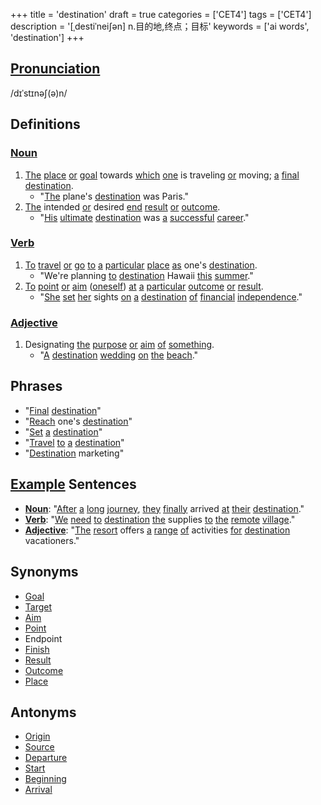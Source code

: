 +++
title = 'destination'
draft = true
categories = ['CET4']
tags = ['CET4']
description = '[ˌdestiˈnei∫ən] n.目的地,终点；目标'
keywords = ['ai words', 'destination']
+++

## [Pronunciation](/post/pronunciation/)
/dɪˈstɪnəʃ(ə)n/

## Definitions
### [Noun](/post/noun/)
1. [The](/post/the/) [place](/post/place/) [or](/post/or/) [goal](/post/goal/) towards [which](/post/which/) [one](/post/one/) is traveling [or](/post/or/) moving; [a](/post/a/) [final](/post/final/) [destination](/post/destination/).
   - "[The](/post/the/) plane's [destination](/post/destination/) was Paris."
2. [The](/post/the/) intended [or](/post/or/) desired [end](/post/end/) [result](/post/result/) [or](/post/or/) [outcome](/post/outcome/).
   - "[His](/post/his/) [ultimate](/post/ultimate/) [destination](/post/destination/) was [a](/post/a/) [successful](/post/successful/) [career](/post/career/)."

### [Verb](/post/verb/)
1. [To](/post/to/) [travel](/post/travel/) [or](/post/or/) [go](/post/go/) [to](/post/to/) [a](/post/a/) [particular](/post/particular/) [place](/post/place/) [as](/post/as/) one's [destination](/post/destination/).
   - "We're planning [to](/post/to/) [destination](/post/destination/) Hawaii [this](/post/this/) [summer](/post/summer/)."
2. [To](/post/to/) [point](/post/point/) [or](/post/or/) [aim](/post/aim/) ([oneself](/post/oneself/)) [at](/post/at/) [a](/post/a/) [particular](/post/particular/) [outcome](/post/outcome/) [or](/post/or/) [result](/post/result/).
   - "[She](/post/she/) [set](/post/set/) [her](/post/her/) sights [on](/post/on/) [a](/post/a/) [destination](/post/destination/) [of](/post/of/) [financial](/post/financial/) [independence](/post/independence/)."

### [Adjective](/post/adjective/)
1. Designating [the](/post/the/) [purpose](/post/purpose/) [or](/post/or/) [aim](/post/aim/) [of](/post/of/) [something](/post/something/).
   - "[A](/post/a/) [destination](/post/destination/) [wedding](/post/wedding/) [on](/post/on/) [the](/post/the/) [beach](/post/beach/)."

## Phrases
- "[Final](/post/final/) [destination](/post/destination/)"
- "[Reach](/post/reach/) one's [destination](/post/destination/)"
- "[Set](/post/set/) [a](/post/a/) [destination](/post/destination/)"
- "[Travel](/post/travel/) [to](/post/to/) [a](/post/a/) [destination](/post/destination/)"
- "[Destination](/post/destination/) marketing"

## [Example](/post/example/) Sentences
- **[Noun](/post/noun/)**: "[After](/post/after/) [a](/post/a/) [long](/post/long/) [journey](/post/journey/), [they](/post/they/) [finally](/post/finally/) arrived [at](/post/at/) [their](/post/their/) [destination](/post/destination/)."
- **[Verb](/post/verb/)**: "[We](/post/we/) [need](/post/need/) [to](/post/to/) [destination](/post/destination/) [the](/post/the/) supplies [to](/post/to/) [the](/post/the/) [remote](/post/remote/) [village](/post/village/)."
- **[Adjective](/post/adjective/)**: "[The](/post/the/) [resort](/post/resort/) offers [a](/post/a/) [range](/post/range/) [of](/post/of/) activities [for](/post/for/) [destination](/post/destination/) vacationers."

## Synonyms
- [Goal](/post/goal/)
- [Target](/post/target/)
- [Aim](/post/aim/)
- [Point](/post/point/)
- Endpoint
- [Finish](/post/finish/)
- [Result](/post/result/)
- [Outcome](/post/outcome/)
- [Place](/post/place/)

## Antonyms
- [Origin](/post/origin/)
- [Source](/post/source/)
- [Departure](/post/departure/)
- [Start](/post/start/)
- [Beginning](/post/beginning/)
- [Arrival](/post/arrival/)
